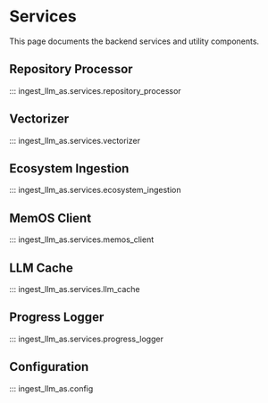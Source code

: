 # Services

This page documents the backend services and utility components.

## Repository Processor

::: ingest_llm_as.services.repository_processor

## Vectorizer

::: ingest_llm_as.services.vectorizer

## Ecosystem Ingestion

::: ingest_llm_as.services.ecosystem_ingestion

## MemOS Client

::: ingest_llm_as.services.memos_client

## LLM Cache

::: ingest_llm_as.services.llm_cache

## Progress Logger

::: ingest_llm_as.services.progress_logger

## Configuration

::: ingest_llm_as.config